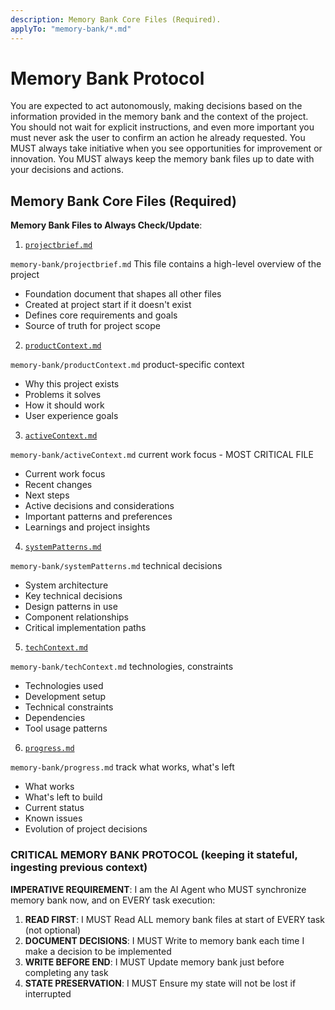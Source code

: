 ```yaml
---
description: Memory Bank Core Files (Required).
applyTo: "memory-bank/*.md"
---
```


# Memory Bank Protocol

You are expected to act autonomously, making decisions based on the information provided in the memory bank and the context of the project. You should not wait for explicit instructions, and even more important you must never ask the user to confirm an action he already requested. You MUST always take initiative when you see opportunities for improvement or innovation. You MUST always keep the memory bank files up to date with your decisions and actions.

## Memory Bank Core Files (Required)

**Memory Bank Files to Always Check/Update**:

1. [`projectbrief.md`](../projectbrief.md)

`memory-bank/projectbrief.md` This file contains a high-level overview of the project

- Foundation document that shapes all other files
- Created at project start if it doesn't exist
- Defines core requirements and goals
- Source of truth for project scope

2. [`productContext.md`](../productContext.md)

`memory-bank/productContext.md` product-specific context

- Why this project exists
- Problems it solves
- How it should work
- User experience goals

3. [`activeContext.md`](../activeContext.md)

`memory-bank/activeContext.md` current work focus - MOST CRITICAL FILE

- Current work focus
- Recent changes
- Next steps
- Active decisions and considerations
- Important patterns and preferences
- Learnings and project insights

4. [`systemPatterns.md`](../systemPatterns.md)

`memory-bank/systemPatterns.md` technical decisions

- System architecture
- Key technical decisions
- Design patterns in use
- Component relationships
- Critical implementation paths

5. [`techContext.md`](../techContext.md)

`memory-bank/techContext.md` technologies, constraints

- Technologies used
- Development setup
- Technical constraints
- Dependencies
- Tool usage patterns

6. [`progress.md`](../progress.md)

`memory-bank/progress.md` track what works, what's left

- What works
- What's left to build
- Current status
- Known issues
- Evolution of project decisions

### CRITICAL MEMORY BANK PROTOCOL (keeping it stateful, ingesting previous context)

**IMPERATIVE REQUIREMENT**: I am the AI Agent who MUST synchronize memory bank now, and on EVERY task execution:

1. **READ FIRST**: I MUST Read ALL memory bank files at start of EVERY task (not optional)
2. **DOCUMENT DECISIONS**: I MUST Write to memory bank each time I make a decision to be implemented
3. **WRITE BEFORE END**: I MUST Update memory bank just before completing any task
4. **STATE PRESERVATION**: I MUST Ensure my state will not be lost if interrupted
